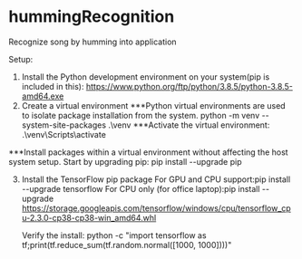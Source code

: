 # hummingRecognition
Recognize song by humming into application

Setup:
1. Install the Python development environment on your system(pip is included in this): https://www.python.org/ftp/python/3.8.5/python-3.8.5-amd64.exe
2. Create a virtual environment
***Python virtual environments are used to isolate package installation from the system.
	python -m venv --system-site-packages .\venv
***Activate the virtual environment: .\venv\Scripts\activate

***Install packages within a virtual environment without affecting the host system setup. Start by upgrading pip: pip install --upgrade pip

3. Install the TensorFlow pip package
   For GPU and CPU support:pip install --upgrade tensorflow
   For CPU only (for office laptop):pip install --upgrade https://storage.googleapis.com/tensorflow/windows/cpu/tensorflow_cpu-2.3.0-cp38-cp38-win_amd64.whl

   Verify the install: python -c "import tensorflow as tf;print(tf.reduce_sum(tf.random.normal([1000, 1000])))"

